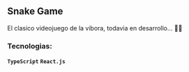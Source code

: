 
## Snake Game

El clasico videojuego de la vibora, todavia en desarrollo... 👨‍💻

### Tecnologias:


 **`TypeScript`**  **`React.js`**

